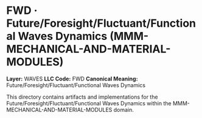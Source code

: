 # FWD · Future/Foresight/Fluctuant/Functional Waves Dynamics (MMM-MECHANICAL-AND-MATERIAL-MODULES)

**Layer:** WAVES
**LLC Code:** FWD
**Canonical Meaning:** Future/Foresight/Fluctuant/Functional Waves Dynamics

This directory contains artifacts and implementations for the Future/Foresight/Fluctuant/Functional Waves Dynamics within the MMM-MECHANICAL-AND-MATERIAL-MODULES domain.
